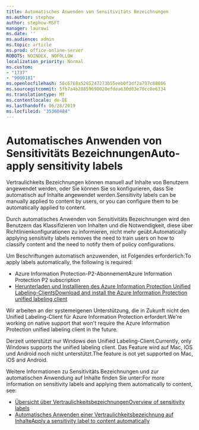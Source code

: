 ```yaml
---
title: Automatisches Anwenden von Sensitivitäts Bezeichnungen
ms.author: stephow
author: stephow-MSFT
manager: laurawi
ms.date: ''
ms.audience: admin
ms.topic: article
ms.prod: office-online-server
ROBOTS: NOINDEX, NOFOLLOW
localization_priority: Normal
ms.custom:
- "1737"
- "9000181"
ms.openlocfilehash: 58c6768a5285247273b55eeb0f3df2a797c88086
ms.sourcegitcommit: 5fb7a4b28859690020efdea630d03e70cc0e6334
ms.translationtype: MT
ms.contentlocale: de-DE
ms.lasthandoff: 06/28/2019
ms.locfileid: "35360484"
---
```

# <a name="auto-apply-sensitivity-labels"></a><span data-ttu-id="845b9-102">Automatisches Anwenden von Sensitivitäts Bezeichnungen</span><span class="sxs-lookup"><span data-stu-id="845b9-102">Auto-apply sensitivity labels</span></span>

<span data-ttu-id="845b9-103">Vertraulichkeits Bezeichnungen können manuell auf Inhalte von Benutzern angewendet werden, oder Sie können Sie so konfigurieren, dass Sie automatisch auf Inhalte angewendet werden.</span><span class="sxs-lookup"><span data-stu-id="845b9-103">Sensitivity labels can be manually applied to content by users, or you can configure them to be automatically applied to content.</span></span>

<span data-ttu-id="845b9-104">Durch automatisches Anwenden von Sensitivitäts Bezeichnungen wird den Benutzern das Klassifizieren von Inhalten und die Notwendigkeit, diese über Richtlinienkonfigurationen zu informieren, nicht mehr geübt.</span><span class="sxs-lookup"><span data-stu-id="845b9-104">Automatically applying sensitivity labels removes the need to train users on how to classify content and the need to notify them of policy configurations.</span></span>

<span data-ttu-id="845b9-105">Um Beschriftungen automatisch anzuwenden, ist Folgendes erforderlich:</span><span class="sxs-lookup"><span data-stu-id="845b9-105">To apply labels automatically, the following is required:</span></span>

- <span data-ttu-id="845b9-106">Azure Information Protection-P2-Abonnement</span><span class="sxs-lookup"><span data-stu-id="845b9-106">Azure Information Protection P2 subscription</span></span>
- [<span data-ttu-id="845b9-107">Herunterladen und Installieren des Azure Information Protection Unified Labeling-Clients</span><span class="sxs-lookup"><span data-stu-id="845b9-107">Download and install the Azure Information Protection unified labeling client</span></span>](https://docs.microsoft.com/azure/information-protection/rms-client/install-unifiedlabelingclient-app)

<span data-ttu-id="845b9-108">Wir arbeiten an der systemeigenen Unterstützung, die in Zukunft nicht den Unified Labeling-Client für Azure Information Protection erfordert.</span><span class="sxs-lookup"><span data-stu-id="845b9-108">We're working on native support that won't require the Azure Information Protection unified labeling client in the future.</span></span>

<span data-ttu-id="845b9-109">Derzeit unterstützt nur Windows den Unified Labeling-Client.</span><span class="sxs-lookup"><span data-stu-id="845b9-109">Currently, only Windows supports the unified labeling client.</span></span>  <span data-ttu-id="845b9-110">Das Feature wird auf Mac, IOS und Android noch nicht unterstützt.</span><span class="sxs-lookup"><span data-stu-id="845b9-110">The feature is not yet supported on Mac, iOS and Android.</span></span>

<span data-ttu-id="845b9-111">Weitere Informationen zu Sensitivitäts Bezeichnungen und zur automatischen Anwendung auf Inhalte finden Sie unter:</span><span class="sxs-lookup"><span data-stu-id="845b9-111">For more information on sensitivity labels and applying them automatically to content,  see:</span></span>

- [<span data-ttu-id="845b9-112">Übersicht über Vertraulichkeitsbezeichnungen</span><span class="sxs-lookup"><span data-stu-id="845b9-112">Overview of sensitivity labels</span></span>](https://docs.microsoft.com/office365/securitycompliance/sensitivity-labels)
- [<span data-ttu-id="845b9-113">Automatisches Anwenden einer Vertraulichkeitsbezeichnung auf Inhalte</span><span class="sxs-lookup"><span data-stu-id="845b9-113">Apply a sensitivity label to content automatically</span></span>](https://docs.microsoft.com/office365/securitycompliance/apply_sensitivity_label_automatically)